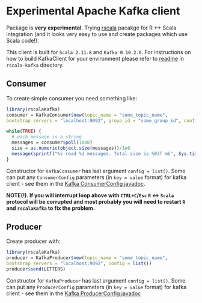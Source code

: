 
# Experimental Apache Kafka client

Package is **very experimental**. Trying [rscala](https://dahl-git.byu.edu/dahl/rscala) pacakge for R <-> Scala integration (and it looks very easy to use and create packages which use Scala code!).

This client is built for `Scala 2.11.8` and `Kafka 0.10.2.0`. For instructions on how to build KafkaClient for your environment please refer to [readme](./rscala-kafka/README.md) in `rscala-kafka` directory.

## Consumer
To create simple consumer you need something like:
```r
library(rscalaKafka)
consumer = KafkaConsumer$new(topic_name = "some_topic_name", 
bootstrap_servers = "localhost:9092", group_id = "some_group_id", config = list())

while(TRUE) {
  # each message is a string
  messages = consumer$poll(1000)
  size = as.numeric(object.size(messages))/1e6
  message(sprintf("%s read %d messages. Total size is %03f mb", Sys.time(), length(messages), size))
}
```
Constructor for `KafkaConsumer` has last argument `config = list()`. Some can put any `ConsumerConfig` parameters (in `key = value` format) for kafka client - see them in the [Kafka ConsumerConfig javadoc](https://kafka.apache.org/0100/javadoc/index.html?org/apache/kafka/clients/consumer/ConsumerConfig.html).

**NOTE(!). If you will interrupt loop above with `CTRL+C`/`Esc` `R` <-> `Scala` protocol will be corrupted and most probably you will need to restart `R` and `rscalaKafka` to fix the problem.**

## Producer

Create producer with:

```r
library(rscalaKafka)
producer = KafkaProducer$new(topic_name = "some_topic_name", 
bootstrap_servers = "localhost:9092", config = list())
producer$send(LETTERS)
```

Constructor for `KafkaProducer` has last argument `config = list()`. Some can put any `ProducerConfig` parameters (in `key = value` format) for kafka client - see them in the [Kafka ProducerConfig javadoc](https://kafka.apache.org/0100/javadoc/index.html?org/apache/kafka/clients/producer/ProducerConfig.html)
